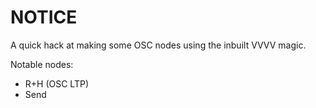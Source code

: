 # NOTICE

A quick hack at making some OSC nodes using the inbuilt VVVV magic.

Notable nodes:
* R+H (OSC LTP)
* Send

